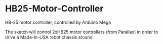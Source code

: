 # HB25-Motor-Controller
HB-25 motor controller, controlled by Arduino Mega

The sketch will control 2xHB25 motor controllers (from Parallax) in order to drive a Made-In-USA robot chassis around
